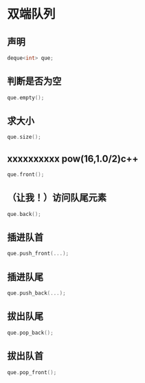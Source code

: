 # 双端队列
## 声明
~~~c++
deque<int> que;
~~~
## 判断是否为空
~~~c++
que.empty();
~~~
## 求大小
~~~c++
que.size();
~~~
## xxxxxxxxxx pow(16,1.0/2)c++
~~~c++
que.front();
~~~
## （让我！）访问队尾元素
~~~c++
que.back();
~~~
## 插进队首
~~~c++
que.push_front(...);
~~~
## 插进队尾
~~~c++
que.push_back(...);
~~~
## 拔出队尾
~~~c++
que.pop_back();
~~~
## 拔出队首
~~~c++
que.pop_front();
~~~
